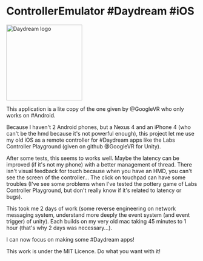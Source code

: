 # ControllerEmulator #Daydream #iOS

<img src="https://lh3.googleusercontent.com/Wk2fg-bOLQR4gROWP91gfXLKoAlFLsvSzgMoMOtgrNY_5zWIl-H1yxIJM6BcBO_kB7drbaPYhCivio5UmqGWFM4OEc0QuA=s688" alt="Daydream logo" width="200"/>

This application is a lite copy of the one given by @GoogleVR who only works on #Android.

Because I haven't 2 Android phones, but a Nexus 4 and an iPhone 4 (who can't be the hmd because it's not powerful enough), this project let me use my old iOS as a remote controller for #Daydream apps like the Labs Controller Playground (given on github @GoogleVR for Unity).

After some tests, this seems to works well. Maybe the latency can be improved (if it's not my phone) with a better management of thread. There isn't visual feedback for touch because when you have an HMD, you can't see the screen of the controller... The click on touchpad can have some troubles (I've see some problems when I've tested the pottery game of Labs Controller Playground, but don't really know if it's related to latency or bugs).

This took me 2 days of work (some reverse engineering on network messaging system, understand more deeply the event system (and event trigger) of unity). Each builds on my very old mac taking 45 minutes to 1 hour (that's why 2 days was necessary...).

I can now focus on making some #Daydream apps!

This work is under the MIT Licence. Do what you want with it!
